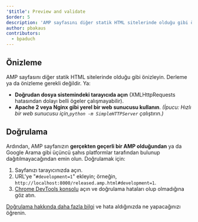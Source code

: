 ```yaml
---
'$title': Preview and validate
$order: 5
description: 'AMP sayfasını diğer statik HTML sitelerinde olduğu gibi önizleyin. Derleme ya da önizleme gerekli değildir. Ya: ...'
author: pbakaus
contributors:
  - bpaduch
---
```


## Önizleme

AMP sayfasını diğer statik HTML sitelerinde olduğu gibi önizleyin. Derleme ya da önizleme gerekli değildir. Ya:

- **Doğrudan dosya sistemindeki tarayıcıda açın** (XMLHttpRequests hatasından dolayı belli ögeler çalışmayabilir).
- **Apache 2 veya Nginx gibi yerel bir web sunucusu kullanın**. _(İpucu: Hızlı bir web sunucusu için,`python -m SimpleHTTPServer` çalıştırın.)_

## Doğrulama

Ardından, AMP sayfanızın **gerçekten geçerli bir AMP olduğundan** ya da Google Arama gibi üçüncü şahıs platformlar tarafından bulunup dağıtılmayacağından emin olun. Doğrulamak için:

1. Sayfanızı tarayıcınızda açın.
2. URL'ye "`#development=1`" ekleyin; örneğin, `http://localhost:8000/released.amp.html#development=1`.
3. [Chrome DevTools konsolu](https://developers.google.com/web/tools/chrome-devtools/debug/console/) açın ve doğrulama hataları olup olmadığına göz atın.

[Doğrulama hakkında daha fazla bilgi](../../../../documentation/guides-and-tutorials/learn/validation-workflow/validate_amp.md) ve hata aldığınızda ne yapacağınızı öğrenin.
